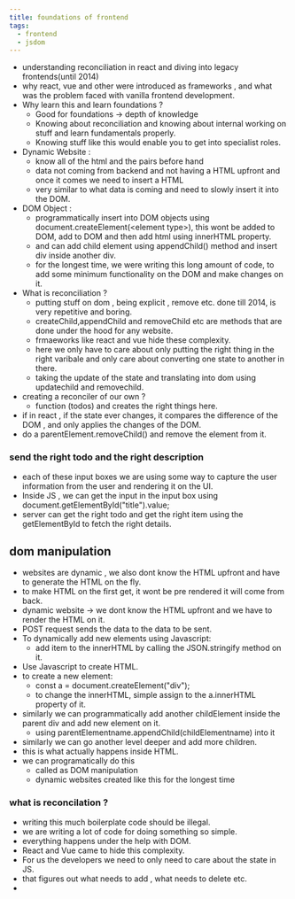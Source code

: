 ```yaml
---
title: foundations of frontend
tags:
  - frontend
  - jsdom
---
```


- understanding reconciliation in react and diving into legacy frontends(until 2014)
- why react, vue and other were introduced as frameworks , and what was the problem faced with vanilla frontend development.
- Why learn this and learn foundations ?
	- Good for foundations  -> depth of knowledge
	- Knowing about reconciliation and knowing about internal working on stuff and learn fundamentals properly.
	- Knowing stuff like this would enable you to get into specialist roles.
- Dynamic Website :
	- know all of the html and the pairs before hand 
	- data not coming from backend and not having a HTML upfront and once it comes we need to insert a HTML 
	- very similar to what data is coming and need to slowly insert it into the DOM.
- DOM Object :
	- programmatically insert into DOM objects using document.createElement(\<element type>), this wont be added to DOM, add to DOM and then add html using innerHTML property.
	- and can add child element using appendChild() method and insert div inside another div.
	- for the longest time, we were writing this long amount of code, to add some minimum functionality on the DOM and make changes on it.
- What is reconciliation ?
	- putting stuff on dom , being explicit , remove etc. done till 2014, is very repetitive and boring.
	- createChild,appendChild and removeChild etc are methods that are done under the hood for any website.
	- frmaeworks like react and vue hide these complexity.
	- here we only have to care about only putting the right thing in the right varibale and only care about converting one state to another in there.
	- taking the update of the state and translating into dom using updatechild and removechild.
- creating a reconciler of our own ?
	- function (todos) and creates the right things here.
- if in react , if the state ever changes, it compares the difference of the DOM , and only applies the changes of the DOM.
- do a parentElement.removeChild() and remove the element from it.

### send the right todo and the right description 
- each of these input boxes we are using some way to capture the user information from the user and rendering it on the UI.
- Inside JS , we can get the input in the input box using document.getElementById("title").value;
- server can get the right todo and get the right item using the getElementById to fetch the right details.


## dom manipulation 
- websites are dynamic , we also dont know the HTML upfront and have to generate the HTML on the fly.
- to make HTML on the first get, it wont be pre rendered it will come from back.
- dynamic website -> we dont know the HTML upfront and we have to render the HTML on it.
- POST request sends the data to the data to be sent.
- To dynamically add new elements using Javascript:
	- add item to the innerHTML by calling the JSON.stringify method on it.
- Use Javascript to create HTML.
- to create a new element:
	- const a = document.createElement("div");
	- to change the innerHTML, simple assign to the a.innerHTML property of it.
- similarly we can programmatically add another childElement inside the parent div and add new element on it.
	- using parentElementname.appendChild(childElementname) into it 
- similarly we can go another level deeper and add more children.
- this is what actually happens inside HTML.
- we can programatically do this 
	- called as DOM manipulation
	- dynamic websites created like this for the longest time

### what is reconcilation ?
- writing this much boilerplate code should be illegal.
- we are writing a lot of code for doing something so simple.
- everything happens under the help with DOM.
- React and Vue came to hide this complexity. 
- For us the developers we need to only need to care about the state in JS.
- that figures out what needs to add , what needs to delete etc.
- 